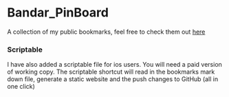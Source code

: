 # Bandar_PinBoard
A collection of my public bookmarks, feel free to check them out [here](https://yusofbandar.github.io/Bandar_PinBoard/static/index)

### Scriptable

I have also added a scriptable file for ios users. You will need a paid version of working copy. The scriptable shortcut will read in the bookmarks mark down file, generate a static website and the push changes to GitHub (all in one click)
